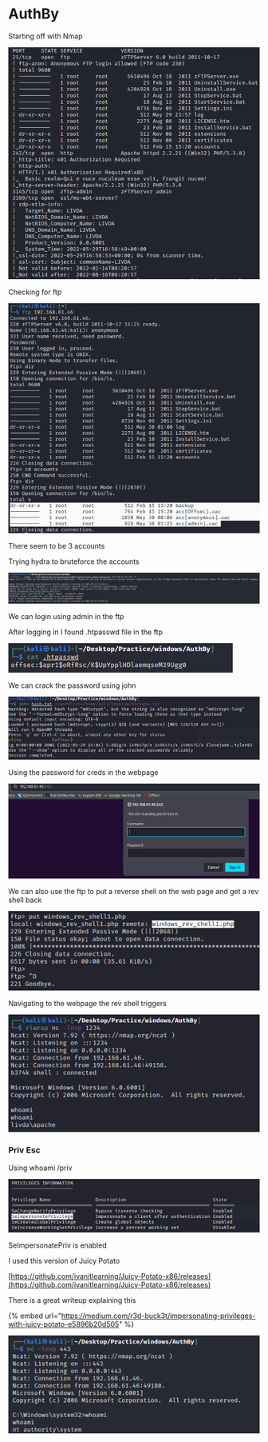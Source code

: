 # AuthBy

Starting off with Nmap

![](<../../.gitbook/assets/image (4) (1).png>)

Checking for ftp&#x20;

![](<../../.gitbook/assets/image (10) (1).png>)

There seem to be 3 accounts

&#x20;Trying hydra to bruteforce the accounts

![](<../../.gitbook/assets/image (8) (1).png>)

We can login using admin in the ftp

After logging in I found .htpasswd file in the ftp

![](<../../.gitbook/assets/image (27).png>)

We can crack the password using john

![](<../../.gitbook/assets/image (24) (1) (1).png>)

Using the password for creds in the webpage

![](<../../.gitbook/assets/image (9) (1).png>)

We can also use the ftp to put a reverse shell on the web page and get a rev shell back

![](<../../.gitbook/assets/image (6) (1) (1).png>)

Navigating to the webpage the rev shell triggers

![](<../../.gitbook/assets/image (21) (1).png>)



### Priv Esc

Using whoami /priv

![](<../../.gitbook/assets/image (12) (1).png>)

SeImpersonatePriv is enabled



I used this version of Juicy Potato&#x20;

[https://github.com/ivanitlearning/Juicy-Potato-x86/releases](https://github.com/ivanitlearning/Juicy-Potato-x86/releases)

There is a great writeup explaining this

{% embed url="https://medium.com/r3d-buck3t/impersonating-privileges-with-juicy-potato-e5896b20d505" %}

![](<../../.gitbook/assets/image (32) (1) (1).png>)
